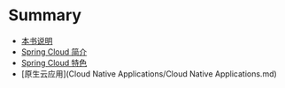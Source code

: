 # Summary

* [本书说明](README.md)
* [Spring Cloud 简介](Introduction/spring-cloud-introduce.md)
* [Spring Cloud 特色](Introduction/Features.md)
* [原生云应用](Cloud Native Applications/Cloud Native Applications.md)

